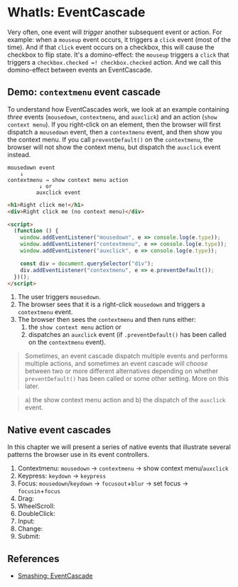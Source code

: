 # WhatIs: EventCascade

Very often, one event will *trigger* another subsequent event or action. For example: when a `mouseup` event occurs, it triggers a `click` event (most of the time). And if that `click` event occurs on a checkbox, this will cause the checkbox to flip state. It's a domino-effect: the `mouseup` triggers a `click` that triggers a `checkbox.checked =! checkbox.checked` action. And we call this domino-effect between events an EventCascade.  

## Demo: `contextmenu` event cascade

To understand how EventCascades work, we look at an example containing *three* events (`mousedown`, `contextmenu`, and `auxclick`) and an action (`show context menu`). If you right-click on an element, then the browser will first dispatch a `mousedown` event, then a `contextmenu` event, and then show you the context menu. If you call `preventDefault()` on the `contextmenu`, the browser will not show the context menu, but dispatch the `auxclick` event instead.

```                                  
mousedown event 
    ↓ 
contextmenu → show context menu action
          ↓ or
         auxclick event      
```

```html
<h1>Right click me!</h1>
<div>Right click me (no context menu)</div>

<script>
  (function () {
    window.addEventListener("mousedown", e => console.log(e.type));
    window.addEventListener("contextmenu", e => console.log(e.type));
    window.addEventListener("auxclick", e => console.log(e.type));

    const div = document.querySelector("div");
    div.addEventListener("contextmenu", e => e.preventDefault());
  })();
</script>
```

1. The user triggers `mousedown`.
2. The browser sees that it is a right-click `mousedown` and triggers a `contextmenu` event.
3. The browser then sees the `contextmenu` and then runs either:
   1. the `show context menu` action or
   2. dispatches an `auxclick` event (if `.preventDefault()` has been called on the `contextmenu` event).
   
> Sometimes, an event cascade dispatch multiple events and performs multiple actions, and sometimes an event cascade will *choose* between two or more different alternatives depending on whether `preventDefault()` has been called or some other setting. More on this later.

> a) the show context menu action and b) the dispatch of the `auxclick` event.    

## Native event cascades

In this chapter we will present a series of native events that illustrate several patterns the browser use in its event controllers.

1. Contextmenu: `mousedown` → `contextmenu` → show context menu/`auxclick`
2. Keypress: `keydown` → `keypress`
3. Focus: `mousedown`/`keydown` → `focusout`+`blur` → set focus → `focusin`+`focus`
4. Drag:
5. WheelScroll:
6. DoubleClick:
7. Input: 
8. Change:
9. Submit:
  

## References

 * [Smashing: EventCascade](https://www.smashingmagazine.com/2015/03/better-browser-input-events/)
